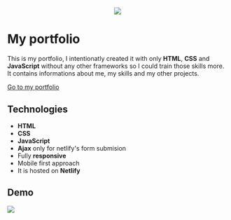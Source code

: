 <h1 align="center">
  <img src="https://user-images.githubusercontent.com/41682806/133000692-0f06ebdf-f9ac-4b00-acda-61a0f28a39fb.png"/><br/>
</h1>

# My portfolio
This is my portfolio, I intentionatly created it with only **HTML**, **CSS** and **JavaScript** without any other frameworks so I could train those skills more.<br>
It contains informations about me, my skills and my other projects.

<a href="https://mihaituta.netlify.app/" rel="noreferrer" target="_blank">
 Go to my portfolio
</a>

## Technologies
- **HTML**
- **CSS**
- **JavaScript**
- **Ajax** only for netlify's form submision
- Fully **responsive**
- Mobile first approach
- It is hosted on **Netlify**

## Demo
 <img src="https://user-images.githubusercontent.com/41682806/133000829-fcab3a45-ae61-4bbb-bedf-d270b2649dd0.gif"/>
